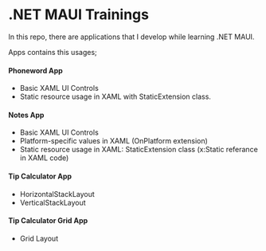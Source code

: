 # .NET MAUI Trainings
In this repo, there are applications that I develop while learning .NET MAUI.

Apps contains this usages;
#### Phoneword App
- Basic XAML UI Controls
- Static resource usage in XAML with StaticExtension class.

#### Notes App
- Basic XAML UI Controls
- Platform-specific values in XAML (OnPlatform extension)
- Static resource usage in XAML: StaticExtension class (x:Static referance in XAML code)

#### Tip Calculator App
- HorizontalStackLayout
- VerticalStackLayout

#### Tip Calculator Grid App
- Grid Layout
